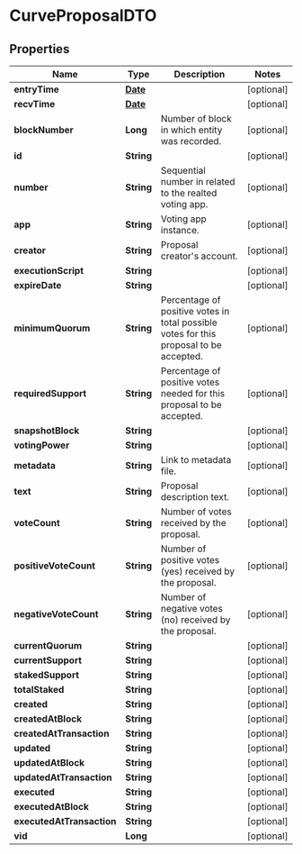 

# CurveProposalDTO

## Properties

Name | Type | Description | Notes
------------ | ------------- | ------------- | -------------
**entryTime** | [**Date**](Date.md) |  |  [optional]
**recvTime** | [**Date**](Date.md) |  |  [optional]
**blockNumber** | **Long** | Number of block in which entity was recorded. |  [optional]
**id** | **String** |  |  [optional]
**number** | **String** | Sequential number in related to the realted voting app. |  [optional]
**app** | **String** | Voting app instance. |  [optional]
**creator** | **String** | Proposal creator&#39;s account. |  [optional]
**executionScript** | **String** |  |  [optional]
**expireDate** | **String** |  |  [optional]
**minimumQuorum** | **String** | Percentage of positive votes in total possible votes for this proposal to be accepted. |  [optional]
**requiredSupport** | **String** | Percentage of positive votes needed for this proposal to be accepted. |  [optional]
**snapshotBlock** | **String** |  |  [optional]
**votingPower** | **String** |  |  [optional]
**metadata** | **String** | Link to metadata file. |  [optional]
**text** | **String** | Proposal description text. |  [optional]
**voteCount** | **String** | Number of votes received by the proposal. |  [optional]
**positiveVoteCount** | **String** | Number of positive votes (yes) received by the proposal. |  [optional]
**negativeVoteCount** | **String** | Number of negative votes (no) received by the proposal. |  [optional]
**currentQuorum** | **String** |  |  [optional]
**currentSupport** | **String** |  |  [optional]
**stakedSupport** | **String** |  |  [optional]
**totalStaked** | **String** |  |  [optional]
**created** | **String** |  |  [optional]
**createdAtBlock** | **String** |  |  [optional]
**createdAtTransaction** | **String** |  |  [optional]
**updated** | **String** |  |  [optional]
**updatedAtBlock** | **String** |  |  [optional]
**updatedAtTransaction** | **String** |  |  [optional]
**executed** | **String** |  |  [optional]
**executedAtBlock** | **String** |  |  [optional]
**executedAtTransaction** | **String** |  |  [optional]
**vid** | **Long** |  |  [optional]




